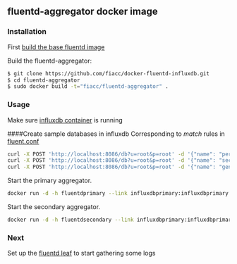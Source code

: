 ## fluentd-aggregator docker image

### Installation

First [build the base fluentd image](../fluentd)

Build the fluentd-aggregator:

```bash
$ git clone https://github.com/fiacc/docker-fluentd-influxdb.git
$ cd fluentd-aggregator
$ sudo docker build -t="fiacc/fluentd-aggregator" .
```
### Usage
Make sure [influxdb container](../influxdb) is running 

####<a name="createsampledb">Create sample databases in influxdb
Corresponding to *match* rules in [fluent.conf](../fluentd-aggregator/fluent.conf)

```bash
curl -X POST 'http://localhost:8086/db?u=root&p=root' -d '{"name": "performance_logs"}'
curl -X POST 'http://localhost:8086/db?u=root&p=root' -d '{"name": "security_logs"}'
curl -X POST 'http://localhost:8086/db?u=root&p=root' -d '{"name": "general_logs"}'
```

Start the primary aggregator.

```bash
docker run -d -h fluentdprimary --link influxdbprimary:influxdbprimary --name fluentdprimary fiacc/fluentd-aggregator
```
Start the secondary aggregator.

```bash
docker run -d -h fluentdsecondary --link influxdbprimary:influxdbprimary --name fluentdsecondary fiacc/fluentd-aggregator
```

### Next
Set up the [fluentd leaf](../fluentd-leaf) to start gathering some logs 


